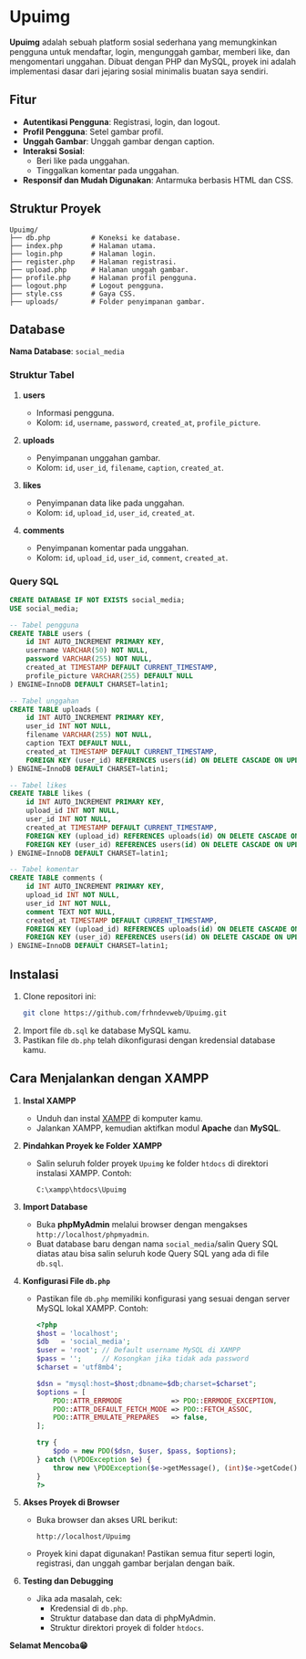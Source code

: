 # Upuimg

**Upuimg** adalah sebuah platform sosial sederhana yang memungkinkan pengguna untuk mendaftar, login, mengunggah gambar, memberi like, dan mengomentari unggahan. Dibuat dengan PHP dan MySQL, proyek ini adalah implementasi dasar dari jejaring sosial minimalis buatan saya sendiri.

## Fitur
- **Autentikasi Pengguna**: Registrasi, login, dan logout.
- **Profil Pengguna**: Setel gambar profil.
- **Unggah Gambar**: Unggah gambar dengan caption.
- **Interaksi Sosial**:
  - Beri like pada unggahan.
  - Tinggalkan komentar pada unggahan.
- **Responsif dan Mudah Digunakan**: Antarmuka berbasis HTML dan CSS.

## Struktur Proyek
```
Upuimg/
├── db.php          # Koneksi ke database.
├── index.php       # Halaman utama.
├── login.php       # Halaman login.
├── register.php    # Halaman registrasi.
├── upload.php      # Halaman unggah gambar.
├── profile.php     # Halaman profil pengguna.
├── logout.php      # Logout pengguna.
├── style.css       # Gaya CSS.
├── uploads/        # Folder penyimpanan gambar.
```

## Database
**Nama Database**: `social_media`

### Struktur Tabel
1. **users**
   - Informasi pengguna.
   - Kolom: `id`, `username`, `password`, `created_at`, `profile_picture`.

2. **uploads**
   - Penyimpanan unggahan gambar.
   - Kolom: `id`, `user_id`, `filename`, `caption`, `created_at`.

3. **likes**
   - Penyimpanan data like pada unggahan.
   - Kolom: `id`, `upload_id`, `user_id`, `created_at`.

4. **comments**
   - Penyimpanan komentar pada unggahan.
   - Kolom: `id`, `upload_id`, `user_id`, `comment`, `created_at`.

### Query SQL
```sql
CREATE DATABASE IF NOT EXISTS social_media;
USE social_media;

-- Tabel pengguna
CREATE TABLE users (
    id INT AUTO_INCREMENT PRIMARY KEY,
    username VARCHAR(50) NOT NULL,
    password VARCHAR(255) NOT NULL,
    created_at TIMESTAMP DEFAULT CURRENT_TIMESTAMP,
    profile_picture VARCHAR(255) DEFAULT NULL
) ENGINE=InnoDB DEFAULT CHARSET=latin1;

-- Tabel unggahan
CREATE TABLE uploads (
    id INT AUTO_INCREMENT PRIMARY KEY,
    user_id INT NOT NULL,
    filename VARCHAR(255) NOT NULL,
    caption TEXT DEFAULT NULL,
    created_at TIMESTAMP DEFAULT CURRENT_TIMESTAMP,
    FOREIGN KEY (user_id) REFERENCES users(id) ON DELETE CASCADE ON UPDATE CASCADE
) ENGINE=InnoDB DEFAULT CHARSET=latin1;

-- Tabel likes
CREATE TABLE likes (
    id INT AUTO_INCREMENT PRIMARY KEY,
    upload_id INT NOT NULL,
    user_id INT NOT NULL,
    created_at TIMESTAMP DEFAULT CURRENT_TIMESTAMP,
    FOREIGN KEY (upload_id) REFERENCES uploads(id) ON DELETE CASCADE ON UPDATE CASCADE,
    FOREIGN KEY (user_id) REFERENCES users(id) ON DELETE CASCADE ON UPDATE CASCADE
) ENGINE=InnoDB DEFAULT CHARSET=latin1;

-- Tabel komentar
CREATE TABLE comments (
    id INT AUTO_INCREMENT PRIMARY KEY,
    upload_id INT NOT NULL,
    user_id INT NOT NULL,
    comment TEXT NOT NULL,
    created_at TIMESTAMP DEFAULT CURRENT_TIMESTAMP,
    FOREIGN KEY (upload_id) REFERENCES uploads(id) ON DELETE CASCADE ON UPDATE CASCADE,
    FOREIGN KEY (user_id) REFERENCES users(id) ON DELETE CASCADE ON UPDATE CASCADE
) ENGINE=InnoDB DEFAULT CHARSET=latin1;
```

## Instalasi
1. Clone repositori ini:
   ```bash
   git clone https://github.com/frhndevweb/Upuimg.git
   ```
2. Import file `db.sql` ke database MySQL kamu.
3. Pastikan file `db.php` telah dikonfigurasi dengan kredensial database kamu.

## Cara Menjalankan dengan XAMPP

1. **Instal XAMPP**  
   - Unduh dan instal [XAMPP](https://www.apachefriends.org/index.html) di komputer kamu.  
   - Jalankan XAMPP, kemudian aktifkan modul **Apache** dan **MySQL**.  

2. **Pindahkan Proyek ke Folder XAMPP**  
   - Salin seluruh folder proyek `Upuimg` ke folder `htdocs` di direktori instalasi XAMPP. Contoh:  
     ```
     C:\xampp\htdocs\Upuimg
     ```

3. **Import Database**  
   - Buka **phpMyAdmin** melalui browser dengan mengakses `http://localhost/phpmyadmin`.  
   - Buat database baru dengan nama `social_media`/salin Query SQL diatas atau bisa salin seluruh kode Query SQL yang ada di file `db.sql`.
4. **Konfigurasi File `db.php`**  
   - Pastikan file `db.php` memiliki konfigurasi yang sesuai dengan server MySQL lokal XAMPP. Contoh:  
     ```php
     <?php
     $host = 'localhost';
     $db   = 'social_media';
     $user = 'root'; // Default username MySQL di XAMPP
     $pass = '';     // Kosongkan jika tidak ada password
     $charset = 'utf8mb4';

     $dsn = "mysql:host=$host;dbname=$db;charset=$charset";
     $options = [
         PDO::ATTR_ERRMODE            => PDO::ERRMODE_EXCEPTION,
         PDO::ATTR_DEFAULT_FETCH_MODE => PDO::FETCH_ASSOC,
         PDO::ATTR_EMULATE_PREPARES   => false,
     ];

     try {
         $pdo = new PDO($dsn, $user, $pass, $options);
     } catch (\PDOException $e) {
         throw new \PDOException($e->getMessage(), (int)$e->getCode());
     }
     ?>
     ```

5. **Akses Proyek di Browser**  
   - Buka browser dan akses URL berikut:  
     ```
     http://localhost/Upuimg
     ```
   - Proyek kini dapat digunakan! Pastikan semua fitur seperti login, registrasi, dan unggah gambar berjalan dengan baik.

6. **Testing dan Debugging**  
   - Jika ada masalah, cek:  
     - Kredensial di `db.php`.  
     - Struktur database dan data di phpMyAdmin.  
     - Struktur direktori proyek di folder `htdocs`.  


**Selamat Mencoba😁**
